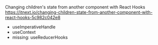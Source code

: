 Changing children's state from another component with React Hooks
https://itnext.io/changing-children-state-from-another-component-with-react-hooks-5c982c042e8
- useImperativeHandle
- useContext
- missing: useReducerHooks